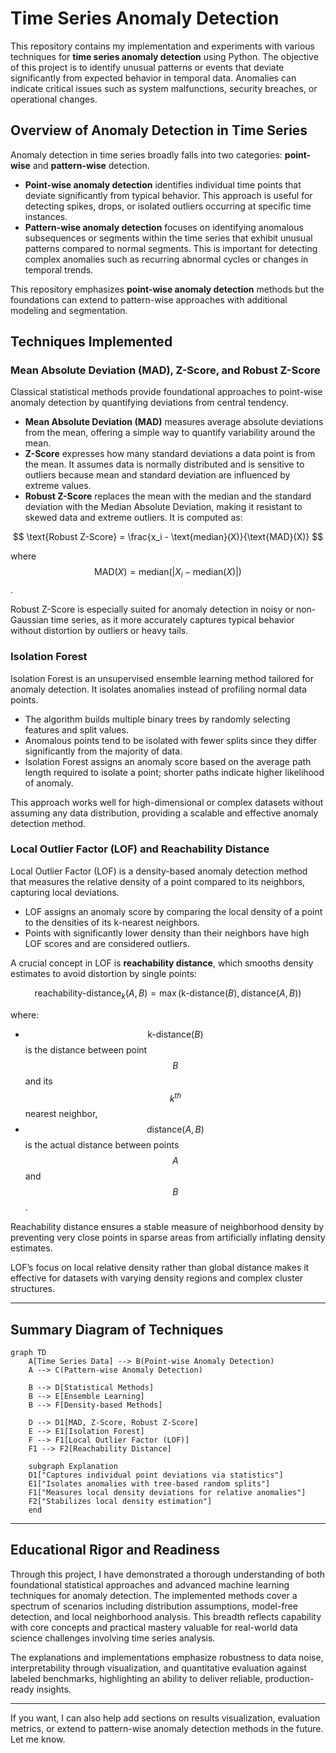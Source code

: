 # Time Series Anomaly Detection

This repository contains my implementation and experiments with various techniques for **time series anomaly detection** using Python. The objective of this project is to identify unusual patterns or events that deviate significantly from expected behavior in temporal data. Anomalies can indicate critical issues such as system malfunctions, security breaches, or operational changes.

## Overview of Anomaly Detection in Time Series

Anomaly detection in time series broadly falls into two categories: **point-wise** and **pattern-wise** detection.

- **Point-wise anomaly detection** identifies individual time points that deviate significantly from typical behavior. This approach is useful for detecting spikes, drops, or isolated outliers occurring at specific time instances.
- **Pattern-wise anomaly detection** focuses on identifying anomalous subsequences or segments within the time series that exhibit unusual patterns compared to normal segments. This is important for detecting complex anomalies such as recurring abnormal cycles or changes in temporal trends.

This repository emphasizes **point-wise anomaly detection** methods but the foundations can extend to pattern-wise approaches with additional modeling and segmentation.

## Techniques Implemented

### Mean Absolute Deviation (MAD), Z-Score, and Robust Z-Score

Classical statistical methods provide foundational approaches to point-wise anomaly detection by quantifying deviations from central tendency.

- **Mean Absolute Deviation (MAD)** measures average absolute deviations from the mean, offering a simple way to quantify variability around the mean.
- **Z-Score** expresses how many standard deviations a data point is from the mean. It assumes data is normally distributed and is sensitive to outliers because mean and standard deviation are influenced by extreme values.
- **Robust Z-Score** replaces the mean with the median and the standard deviation with the Median Absolute Deviation, making it resistant to skewed data and extreme outliers. It is computed as:

$$
\text{Robust Z-Score} = \frac{x_i - \text{median}(X)}{\text{MAD}(X)}
$$

where $$ \text{MAD}(X) = \text{median}(|X_i - \text{median}(X)|) $$.

Robust Z-Score is especially suited for anomaly detection in noisy or non-Gaussian time series, as it more accurately captures typical behavior without distortion by outliers or heavy tails.

### Isolation Forest

Isolation Forest is an unsupervised ensemble learning method tailored for anomaly detection. It isolates anomalies instead of profiling normal data points.

- The algorithm builds multiple binary trees by randomly selecting features and split values.
- Anomalous points tend to be isolated with fewer splits since they differ significantly from the majority of data.
- Isolation Forest assigns an anomaly score based on the average path length required to isolate a point; shorter paths indicate higher likelihood of anomaly.

This approach works well for high-dimensional or complex datasets without assuming any data distribution, providing a scalable and effective anomaly detection method.

### Local Outlier Factor (LOF) and Reachability Distance

Local Outlier Factor (LOF) is a density-based anomaly detection method that measures the relative density of a point compared to its neighbors, capturing local deviations.

- LOF assigns an anomaly score by comparing the local density of a point to the densities of its k-nearest neighbors.
- Points with significantly lower density than their neighbors have high LOF scores and are considered outliers.

A crucial concept in LOF is **reachability distance**, which smooths density estimates to avoid distortion by single points:

$$
\text{reachability-distance}_k(A, B) = \max(\text{k-distance}(B), \text{distance}(A, B))
$$

where:

- $$\text{k-distance}(B)$$ is the distance between point $$B$$ and its $$k^{th}$$ nearest neighbor,
- $$\text{distance}(A, B)$$ is the actual distance between points $$A$$ and $$B$$.

Reachability distance ensures a stable measure of neighborhood density by preventing very close points in sparse areas from artificially inflating density estimates.

LOF’s focus on local relative density rather than global distance makes it effective for datasets with varying density regions and complex cluster structures.

***

## Summary Diagram of Techniques

```mermaid
graph TD
    A[Time Series Data] --> B(Point-wise Anomaly Detection)
    A --> C(Pattern-wise Anomaly Detection)

    B --> D[Statistical Methods]
    B --> E[Ensemble Learning]
    B --> F[Density-based Methods]

    D --> D1[MAD, Z-Score, Robust Z-Score]
    E --> E1[Isolation Forest]
    F --> F1[Local Outlier Factor (LOF)]
    F1 --> F2[Reachability Distance]

    subgraph Explanation
    D1["Captures individual point deviations via statistics"]
    E1["Isolates anomalies with tree-based random splits"]
    F1["Measures local density deviations for relative anomalies"]
    F2["Stabilizes local density estimation"]
    end
```

***

## Educational Rigor and Readiness

Through this project, I have demonstrated a thorough understanding of both foundational statistical approaches and advanced machine learning techniques for anomaly detection. The implemented methods cover a spectrum of scenarios including distribution assumptions, model-free detection, and local neighborhood analysis. This breadth reflects capability with core concepts and practical mastery valuable for real-world data science challenges involving time series analysis.

The explanations and implementations emphasize robustness to data noise, interpretability through visualization, and quantitative evaluation against labeled benchmarks, highlighting an ability to deliver reliable, production-ready insights.

***

If you want, I can also help add sections on results visualization, evaluation metrics, or extend to pattern-wise anomaly detection methods in the future. Let me know.
